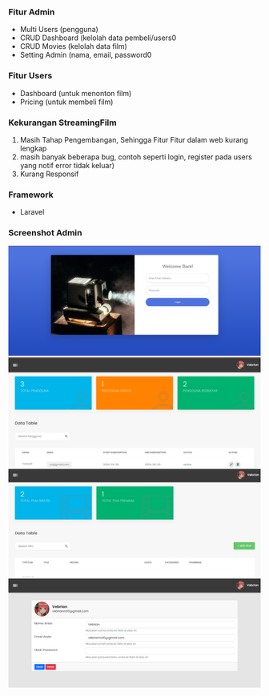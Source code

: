 ### Fitur Admin
- Multi Users (pengguna)
- CRUD Dashboard (kelolah data pembeli/users0
- CRUD Movies (kelolah data film)
- Setting Admin (nama, email, password0
### Fitur Users 
- Dashboard (untuk menonton film)
- Pricing (untuk membeli film)

### Kekurangan StreamingFilm
1. Masih Tahap Pengembangan, Sehingga Fitur Fitur dalam web kurang lengkap
2. masih banyak beberapa bug, contoh seperti login, register pada users yang notif error tidak keluar)
3. Kurang Responsif
   
### Framework 
- Laravel

### Screenshot Admin

![template_s](https://github.com/vebriannn/StreamingFilm/blob/main/screenshot/admin/ss%20admin/login.png)
![template_s](https://github.com/vebriannn/StreamingFilm/blob/main/screenshot/admin/ss%20admin/dashboard.png)
![template_s](https://github.com/vebriannn/StreamingFilm/blob/main/screenshot/admin/ss%20admin/movies.png)
![template_s](https://github.com/vebriannn/StreamingFilm/blob/main/screenshot/admin/ss%20admin/setting.png)
